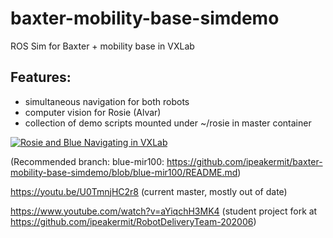 # baxter-mobility-base-simdemo
ROS Sim for Baxter + mobility base in VXLab

## Features:
- simultaneous navigation for both robots
- computer vision for Rosie (Alvar)
- collection of demo scripts mounted under ~/rosie in master container

[![Rosie and Blue Navigating in VXLab](https://img.youtube.com/vi/Jtl_j8n0Mf8/0.jpg)](https://www.youtube.com/watch?v=Jtl_j8n0Mf8)

(Recommended branch: blue-mir100: https://github.com/ipeakermit/baxter-mobility-base-simdemo/blob/blue-mir100/README.md)

https://youtu.be/U0TmnjHC2r8
(current master, mostly out of date)

https://www.youtube.com/watch?v=aYiqchH3MK4
(student project fork at https://github.com/ipeakermit/RobotDeliveryTeam-202006)

